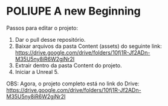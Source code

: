 # POLIUPE A new Beginning


Passos para editar o projeto:
1. Dar o pull desse repositório.
2. Baixar arquivos da pasta Content (assets) do seguinte link: https://drive.google.com/drive/folders/10fj1R-Jf2ADn-M35U5ny8iR6W2gjNr2I 
3. Extrair dentro da pasta Content do projeto.
4. Iniciar a Unreal 5.


OBS: Agora, o projeto completo está no link do Drive: https://drive.google.com/drive/folders/10fj1R-Jf2ADn-M35U5ny8iR6W2gjNr2I
